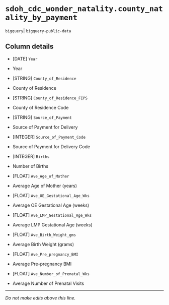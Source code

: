 # `sdoh_cdc_wonder_natality.county_natality_by_payment`
`bigquery`| `bigquery-public-data`

## Column details
* [DATE]      `Year`
 - Year
* [STRING]    `County_of_Residence`
 - County of Residence
* [STRING]    `County_of_Residence_FIPS`
 - County of Residence Code
* [STRING]    `Source_of_Payment`
 - Source of Payment for Delivery
* [INTEGER]   `Source_of_Payment_Code`
 - Source of Payment for Delivery Code
* [INTEGER]   `Births`
 - Number of Births
* [FLOAT]     `Ave_Age_of_Mother`
 - Average Age of Mother (years)
* [FLOAT]     `Ave_OE_Gestational_Age_Wks`
 - Average OE Gestational Age (weeks)
* [FLOAT]     `Ave_LMP_Gestational_Age_Wks`
 - Average LMP Gestational Age (weeks)
* [FLOAT]     `Ave_Birth_Weight_gms`
 - Average Birth Weight (grams)
* [FLOAT]     `Ave_Pre_pregnancy_BMI`
 - Average Pre-pregnancy BMI
* [FLOAT]     `Ave_Number_of_Prenatal_Wks`
 - Average Number of Prenatal Visits

-------------------------------------------------------------------------------
*Do not make edits above this line.*
